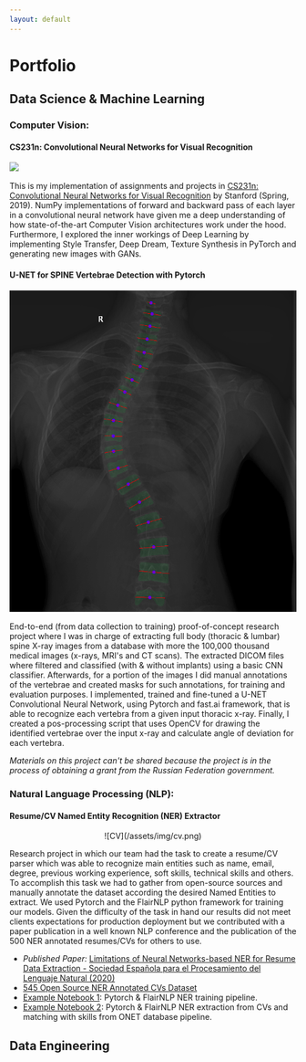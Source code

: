 ```yaml
---
layout: default
---
```

# Portfolio

## Data Science & Machine Learning

### Computer Vision:

#### CS231n: Convolutional Neural Networks for Visual Recognition

[<img src="https://img.shields.io/badge/GitHub-View%20on%20GitHub-blue?style=flat&logo=github">](https://github.com/juanfpinzon/CS231n-self-paced)

This is my implementation of assignments and projects in [CS231n: Convolutional Neural Networks for Visual Recognition](http://cs231n.stanford.edu/) by Stanford (Spring, 2019). NumPy implementations of forward and backward pass of each layer in a convolutional neural network have given me a deep understanding of how state-of-the-art Computer Vision architectures work under the hood. Furthermore, I explored the inner workings of Deep Learning by implementing Style Transfer, Deep Dream, Texture Synthesis in PyTorch and generating new images with GANs.

#### U-NET for SPINE Vertebrae Detection with Pytorch

<center><img src="/assets/img/img55.png"/></center>

End-to-end (from data collection to training) proof-of-concept research project where I was in charge of extracting full body (thoracic & lumbar) spine X-ray images from a database with more the 100,000 thousand medical images (x-rays, MRI's and CT scans). The extracted DICOM files where filtered and classified (with & without implants) using a basic CNN classifier. Afterwards, for a portion of the images I did manual annotations of the vertebrae and created masks for such annotations, for training and evaluation purposes. I implemented, trained and fine-tuned a U-NET Convolutional Neural Network, using Pytorch and fast.ai framework, that is able to recognize each vertebra from a given input thoracic x-ray. Finally, I created a pos-processing script that uses OpenCV for drawing the identified vertebrae over the input x-ray and calculate angle of deviation for each vertebra.

*Materials on this project can't be shared because the project is in the process of obtaining a grant from the Russian Federation government.*

### Natural Language Processing (NLP):

#### Resume/CV Named Entity Recognition (NER) Extractor

<center>![CV](/assets/img/cv.png)</center>

Research project in which our team had the task to create a resume/CV parser which was able to recognize main entities such as name, email, degree, previous working experience, soft skills, technical skills and others. To accomplish this task we had to gather from open-source sources and manually annotate the dataset according the desired Named Entities to extract. We used Pytorch and the FlairNLP python framework for training our models. Given the difficulty of the task in hand our results did not meet clients expectations for production deployment but we contributed with a paper publication in a well known NLP conference and the publication of the 500 NER annotated resumes/CVs for others to use.

*   *Published Paper:*  [Limitations of Neural Networks-based NER for Resume Data Extraction - Sociedad Española para el Procesamiento del Lenguaje Natural (2020)](http://journal.sepln.org/sepln/ojs/ojs/index.php/pln/article/view/6276)
*   [545 Open Source NER Annotated CVs Dataset](https://github.com/juanfpinzon/resume-dataset)
*   [Example Notebook 1](https://github.com/juanfpinzon/juanfpinzon.github.io/blob/master/assets/notebooks/ner-training-template.ipynb): Pytorch & FlairNLP NER training pipeline.
*   [Example Notebook 2](https://github.com/juanfpinzon/juanfpinzon.github.io/blob/master/assets/notebooks/skills-semantic-similarity-scoring-50cvs.ipynb): Pytorch & FlairNLP NER extraction from CVs and matching with skills from ONET database pipeline.

## Data Engineering

<!-- Text can be **bold**, _italic_, or ~~strikethrough~~.

[Link to another page](./another-page.html).

There should be whitespace between paragraphs.

There should be whitespace between paragraphs. We recommend including a README, or a file with information about your project.


> This is a blockquote following a header.
>
> When something is important enough, you do it even if the odds are not in your favor.

### Header 3

```js
// Javascript code with syntax highlighting.
var fun = function lang(l) {
  dateformat.i18n = require('./lang/' + l)
  return true;
}
```

```ruby
# Ruby code with syntax highlighting
GitHubPages::Dependencies.gems.each do |gem, version|
  s.add_dependency(gem, "= #{version}")
end
```

#### Header 4

*   This is an unordered list following a header.
*   This is an unordered list following a header.
*   This is an unordered list following a header.

##### Header 5

1.  This is an ordered list following a header.
2.  This is an ordered list following a header.
3.  This is an ordered list following a header.

###### Header 6

| head1        | head two          | three |
|:-------------|:------------------|:------|
| ok           | good swedish fish | nice  |
| out of stock | good and plenty   | nice  |
| ok           | good `oreos`      | hmm   |
| ok           | good `zoute` drop | yumm  |

### There's a horizontal rule below this.

* * *

### Here is an unordered list:

*   Item foo
*   Item bar
*   Item baz
*   Item zip

### And an ordered list:

1.  Item one
1.  Item two
1.  Item three
1.  Item four

### And a nested list:

- level 1 item
  - level 2 item
  - level 2 item
    - level 3 item
    - level 3 item
- level 1 item
  - level 2 item
  - level 2 item
  - level 2 item
- level 1 item
  - level 2 item
  - level 2 item
- level 1 item

### Small image

![Octocat](https://github.githubassets.com/images/icons/emoji/octocat.png)

### Large image

![Branching](https://guides.github.com/activities/hello-world/branching.png)


### Definition lists can be used with HTML syntax.

<dl>
<dt>Name</dt>
<dd>Godzilla</dd>
<dt>Born</dt>
<dd>1952</dd>
<dt>Birthplace</dt>
<dd>Japan</dd>
<dt>Color</dt>
<dd>Green</dd>
</dl>

```
Long, single-line code blocks should not wrap. They should horizontally scroll if they are too long. This line should be long enough to demonstrate this.
```

```
The final element.
``` -->
